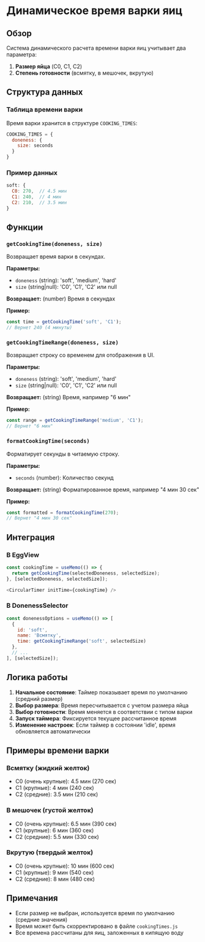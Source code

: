 # Динамическое время варки яиц

## Обзор

Система динамического расчета времени варки яиц учитывает два параметра:
1. **Размер яйца** (C0, C1, C2)
2. **Степень готовности** (всмятку, в мешочек, вкрутую)

## Структура данных

### Таблица времени варки

Время варки хранится в структуре `COOKING_TIMES`:

```javascript
COOKING_TIMES = {
  doneness: {
    size: seconds
  }
}
```

### Пример данных

```javascript
soft: {
  C0: 270,  // 4.5 мин
  C1: 240,  // 4 мин
  C2: 210,  // 3.5 мин
}
```

## Функции

### `getCookingTime(doneness, size)`

Возвращает время варки в секундах.

**Параметры:**
- `doneness` (string): 'soft', 'medium', 'hard'
- `size` (string|null): 'C0', 'C1', 'C2' или null

**Возвращает:** (number) Время в секундах

**Пример:**
```javascript
const time = getCookingTime('soft', 'C1');
// Вернет 240 (4 минуты)
```

### `getCookingTimeRange(doneness, size)`

Возвращает строку со временем для отображения в UI.

**Параметры:**
- `doneness` (string): 'soft', 'medium', 'hard'
- `size` (string|null): 'C0', 'C1', 'C2' или null

**Возвращает:** (string) Время, например "6 мин"

**Пример:**
```javascript
const range = getCookingTimeRange('medium', 'C1');
// Вернет "6 мин"
```

### `formatCookingTime(seconds)`

Форматирует секунды в читаемую строку.

**Параметры:**
- `seconds` (number): Количество секунд

**Возвращает:** (string) Форматированное время, например "4 мин 30 сек"

**Пример:**
```javascript
const formatted = formatCookingTime(270);
// Вернет "4 мин 30 сек"
```

## Интеграция

### В EggView

```javascript
const cookingTime = useMemo(() => {
  return getCookingTime(selectedDoneness, selectedSize);
}, [selectedDoneness, selectedSize]);

<CircularTimer initTime={cookingTime} />
```

### В DonenessSelector

```javascript
const donenessOptions = useMemo(() => [
  {
    id: 'soft',
    name: 'Всмятку',
    time: getCookingTimeRange('soft', selectedSize)
  },
  // ...
], [selectedSize]);
```

## Логика работы

1. **Начальное состояние**: Таймер показывает время по умолчанию (средний размер)
2. **Выбор размера**: Время пересчитывается с учетом размера яйца
3. **Выбор готовности**: Время меняется в соответствии с типом варки
4. **Запуск таймера**: Фиксируется текущее рассчитанное время
5. **Изменение настроек**: Если таймер в состоянии 'idle', время обновляется автоматически

## Примеры времени варки

### Всмятку (жидкий желток)
- C0 (очень крупные): 4.5 мин (270 сек)
- C1 (крупные): 4 мин (240 сек)
- C2 (средние): 3.5 мин (210 сек)

### В мешочек (густой желток)
- C0 (очень крупные): 6.5 мин (390 сек)
- C1 (крупные): 6 мин (360 сек)
- C2 (средние): 5.5 мин (330 сек)

### Вкрутую (твердый желток)
- C0 (очень крупные): 10 мин (600 сек)
- C1 (крупные): 9 мин (540 сек)
- C2 (средние): 8 мин (480 сек)

## Примечания

- Если размер не выбран, используется время по умолчанию (средние значения)
- Время может быть скорректировано в файле `cookingTimes.js`
- Все времена рассчитаны для яиц, заложенных в кипящую воду

